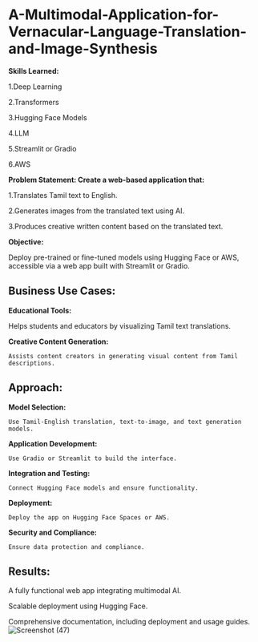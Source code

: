 # A-Multimodal-Application-for-Vernacular-Language-Translation-and-Image-Synthesis

**Skills Learned:**

1.Deep Learning

2.Transformers

3.Hugging Face Models

4.LLM

5.Streamlit or Gradio

6.AWS

**Problem Statement: Create a web-based application that:**

1.Translates Tamil text to English.

2.Generates images from the translated text using AI.

3.Produces creative written content based on the translated text.

**Objective:**

Deploy pre-trained or fine-tuned models using Hugging Face or AWS, accessible via a web app built with Streamlit or Gradio.

## Business Use Cases:

**Educational Tools:**

   Helps students and educators by visualizing Tamil text translations.
   
**Creative Content Generation:**

    Assists content creators in generating visual content from Tamil descriptions.

## Approach:

**Model Selection:**

    Use Tamil-English translation, text-to-image, and text generation models.
    
**Application Development:**

    Use Gradio or Streamlit to build the interface.
    
**Integration and Testing:**

    Connect Hugging Face models and ensure functionality.
    
**Deployment:**

    Deploy the app on Hugging Face Spaces or AWS.
    
**Security and Compliance:** 

    Ensure data protection and compliance.

## Results:

A fully functional web app integrating multimodal AI.

Scalable deployment using Hugging Face.

Comprehensive documentation, including deployment and usage guides.
![Screenshot (47)](https://github.com/user-attachments/assets/e2205d69-a728-4b8f-b3fa-dbc5418f3be4)
